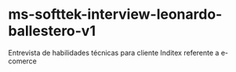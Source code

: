 # ms-softtek-interview-leonardo-ballestero-v1
Entrevista de habilidades técnicas para cliente Inditex referente a e-comerce
